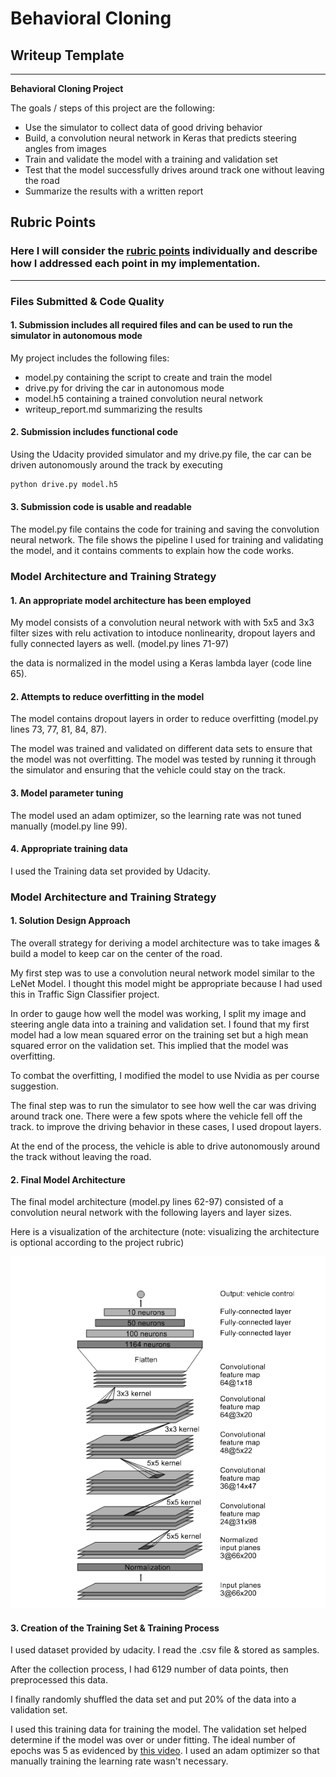 # **Behavioral Cloning** 

## Writeup Template

---

**Behavioral Cloning Project**

The goals / steps of this project are the following:
* Use the simulator to collect data of good driving behavior
* Build, a convolution neural network in Keras that predicts steering angles from images
* Train and validate the model with a training and validation set
* Test that the model successfully drives around track one without leaving the road
* Summarize the results with a written report


[//]: # (Image References)

[image1]: ./examples/placeholder.png "Model Visualization"
[image2]: ./examples/placeholder.png "Grayscaling"
[image3]: ./examples/placeholder_small.png "Recovery Image"
[image4]: ./examples/placeholder_small.png "Recovery Image"
[image5]: ./examples/placeholder_small.png "Recovery Image"
[image6]: ./examples/placeholder_small.png "Normal Image"
[image7]: ./examples/placeholder_small.png "Flipped Image"

## Rubric Points
### Here I will consider the [rubric points](https://review.udacity.com/#!/rubrics/432/view) individually and describe how I addressed each point in my implementation.  

---
### Files Submitted & Code Quality

#### 1. Submission includes all required files and can be used to run the simulator in autonomous mode

My project includes the following files:
* model.py containing the script to create and train the model
* drive.py for driving the car in autonomous mode
* model.h5 containing a trained convolution neural network 
* writeup_report.md summarizing the results

#### 2. Submission includes functional code
Using the Udacity provided simulator and my drive.py file, the car can be driven autonomously around the track by executing 
```sh
python drive.py model.h5
```

#### 3. Submission code is usable and readable

The model.py file contains the code for training and saving the convolution neural network. The file shows the pipeline I used for training and validating the model, and it contains comments to explain how the code works.

### Model Architecture and Training Strategy

#### 1. An appropriate model architecture has been employed

My model consists of a convolution neural network with with 5x5 and 3x3 filter sizes with relu activation to intoduce nonlinearity, dropout layers and fully connected layers as well. (model.py lines 71-97) 

the data is normalized in the model using a Keras lambda layer (code line 65).

#### 2. Attempts to reduce overfitting in the model

The model contains dropout layers in order to reduce overfitting (model.py lines 73, 77, 81, 84, 87). 

The model was trained and validated on different data sets to ensure that the model was not overfitting. The model was tested by running it through the simulator and ensuring that the vehicle could stay on the track.

#### 3. Model parameter tuning

The model used an adam optimizer, so the learning rate was not tuned manually (model.py line 99).

#### 4. Appropriate training data

I used the Training data set provided by Udacity.

### Model Architecture and Training Strategy

#### 1. Solution Design Approach

The overall strategy for deriving a model architecture was to take images & build a model to keep car on the center of the road.

My first step was to use a convolution neural network model similar to the LeNet Model. I thought this model might be appropriate because I had used this in Traffic Sign Classifier project.

In order to gauge how well the model was working, I split my image and steering angle data into a training and validation set. I found that my first model had a low mean squared error on the training set but a high mean squared error on the validation set. This implied that the model was overfitting. 

To combat the overfitting, I modified the model to use Nvidia as per course suggestion. 

The final step was to run the simulator to see how well the car was driving around track one. There were a few spots where the vehicle fell off the track. to improve the driving behavior in these cases, I used dropout layers.

At the end of the process, the vehicle is able to drive autonomously around the track without leaving the road.

#### 2. Final Model Architecture

The final model architecture (model.py lines 62-97) consisted of a convolution neural network with the following layers and layer sizes.

Here is a visualization of the architecture (note: visualizing the architecture is optional according to the project rubric)

![nvidia_model](https://github.com/jay-thakur/Behavioral-Cloning/blob/master/nvidia_model.jpg)

#### 3. Creation of the Training Set & Training Process

I used dataset provided by udacity. I read the .csv file & stored as samples.

After the collection process, I had 6129 number of data points, then preprocessed this data.

I finally randomly shuffled the data set and put 20% of the data into a validation set. 

I used this training data for training the model. The validation set helped determine if the model was over or under fitting. The ideal number of epochs was 5 as evidenced by [this video](https://youtu.be/hNUbhC7ArQk). I used an adam optimizer so that manually training the learning rate wasn't necessary.

